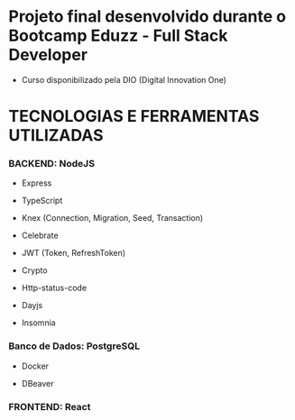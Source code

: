 # Projeto final desenvolvido durante o Bootcamp Eduzz - Full Stack Developer 

- Curso disponibilizado pela DIO (Digital Innovation One)


# TECNOLOGIAS E FERRAMENTAS UTILIZADAS


### BACKEND:  NodeJS

- Express

- TypeScript

- Knex (Connection, Migration, Seed, Transaction)

- Celebrate

- JWT (Token, RefreshToken)

- Crypto

- Http-status-code

- Dayjs

- Insomnia


### Banco de Dados:  PostgreSQL

- Docker

- DBeaver


### FRONTEND:  React

